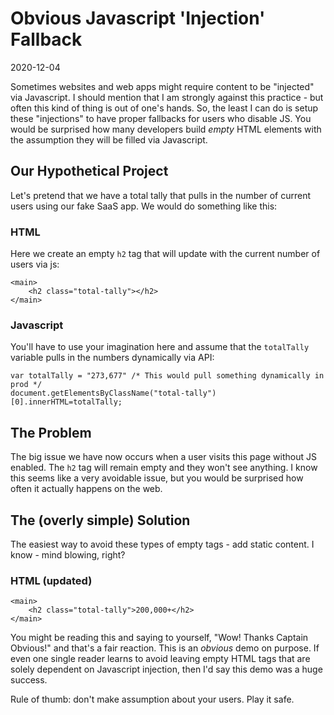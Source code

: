 # Obvious Javascript 'Injection' Fallback

2020-12-04

Sometimes websites and web apps might require content to be "injected" via Javascript. I should mention that I am strongly against this practice - but often this kind of thing is out of one's hands. So, the least I can do is setup these "injections" to have proper fallbacks for users who disable JS. You would be surprised how many developers build *empty* HTML elements with the assumption they will be filled via Javascript.

## Our Hypothetical Project

Let's pretend that we have a total tally that pulls in the number of current users using our fake SaaS app. We would do something like this:

### HTML

Here we create an empty `h2` tag that will update with the current number of users via js:


    <main>
        <h2 class="total-tally"></h2>
    </main>


### Javascript

You'll have to use your imagination here and assume that the `totalTally` variable pulls in the numbers dynamically via API:


    var totalTally = "273,677" /* This would pull something dynamically in prod */
    document.getElementsByClassName("total-tally")[0].innerHTML=totalTally;


## The Problem

The big issue we have now occurs when a user visits this page without JS enabled. The `h2` tag will remain empty and they won't see anything. I know this seems like a very avoidable issue, but you would be surprised how often it actually happens on the web.

## The (overly simple) Solution

The easiest way to avoid these types of empty tags - add static content. I know - mind blowing, right?

### HTML (updated)


    <main>
        <h2 class="total-tally">200,000+</h2>
    </main>


You might be reading this and saying to yourself, "Wow! Thanks Captain Obvious!" and that's a fair reaction. This is an *obvious* demo on purpose. If even one single reader learns to avoid leaving empty HTML tags that are solely dependent on Javascript injection, then I'd say this demo was a huge success.

Rule of thumb: don't make assumption about your users. Play it safe.
